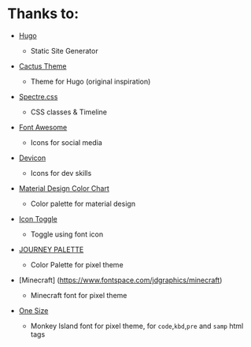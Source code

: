 Thanks to:
==========

- [Hugo](https://gohugo.io)
  * Static Site Generator

- [Cactus Theme](https://github.com/digitalcraftsman/hugo-cactus-theme)
  * Theme for Hugo (original inspiration)

- [Spectre.css](https://picturepan2.github.io/spectre/index.html)
  * CSS classes & Timeline

- [Font Awesome](https://fontawesome.com)
  * Icons for social media

- [Devicon](https://konpa.github.io/devicon)
  * Icons for dev skills

- [Material Design Color Chart](https://htmlcolorcodes.com/color-chart/material-design-color-chart/)
  * Color palette for material design

- [Icon Toggle](https://getmdl.io/components/#toggles-section/icon-toggle)
  * Toggle using font icon

- [JOURNEY PALETTE](https://lospec.com/palette-list/journey)
  * Color Palette for pixel theme

- [Minecraft] (https://www.fontspace.com/jdgraphics/minecraft)
  * Minecraft font for pixel theme
  
- [One Size](https://scummbar.com/resources/downloads/index.php?todo=Fonts)
  * Monkey Island font for pixel theme, for `code`,`kbd`,`pre` and `samp` html tags
